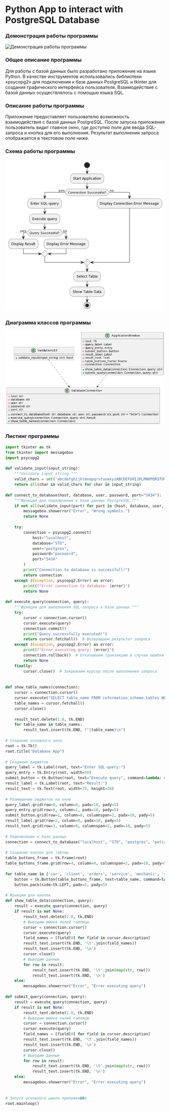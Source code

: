 # Python App to interact with PostgreSQL Database

### Демонстрация работы программы
![Демонстрация работы программы](https://github.com/pshptr/DataBase/blob/main/assets/app.gif)

### Общее описание программы
 Для работы с базой данных было разработано приложение на языке Python. В качестве инструментов использовались библиотеки «psycopg2» для подключения к базе данных PostgreSQL и tkinter для создания графического интерфейса пользователя. Взаимодействие с базой данных осуществлялось с помощью языка SQL.

### Описание работы программы 
 Приложение предоставляет пользователю возможность взаимодействия с базой данных PostgreSQL. После запуска приложения пользователь видит главное окно, где доступно поле для ввода SQL- запроса и кнопка для его выполнения. Результат выполнения запроса отображается в текстовом поле ниже.

### Схема работы программы
![Схема работы приложения](https://github.com/pshptr/DataBase/blob/main/assets/block_shema.png)

### Диаграмма классов программы
![Диаграмма классов программы](https://github.com/pshptr/DataBase/blob/main/assets/class.png)

### Листинг программы 

```python
import tkinter as tk
from tkinter import messagebox
import psycopg2

def validate_input(input_string):
    """Validate input string."""
    valid_chars = set('abcdefghijklmnopqrstuvwxyzABCDEFGHIJKLMNOPQRSTUVWXYZ0123456789_-.')
    return all(char in valid_chars for char in input_string)

def connect_to_database(host, database, user, password, port="5434"):
    """Функция для подключения к базе данных PostgreSQL."""
    if not all(validate_input(part) for part in (host, database, user, password)):
        messagebox.showerror("Error", "Wrong symbols.")
        return None

    try:
        connection = psycopg2.connect(
            host="localhost",
            database="STO",
            user="postgres",
            password="password",
            port="5434"
        )
        print("Connection to database is successfull!")
        return connection
    except (Exception, psycopg2.Error) as error:
        print(f"Error connection to database: {error}")
        return None

def execute_query(connection, query):
    """Функция для выполнения SQL-запроса к базе данных."""
    try:
        cursor = connection.cursor()
        cursor.execute(query)
        connection.commit()
        print("Query successfully executed!")
        return cursor.fetchall()  # Возвращаем результат запроса
    except (Exception, psycopg2.Error) as error:
        print(f"Error executing query: {error}")
        connection.rollback()  # Откатываем транзакцию в случае ошибки
        return None
    finally:
        cursor.close()  # Закрываем курсор после выполнения запроса


def show_table_names(connection):
    cursor = connection.cursor()
    cursor.execute("SELECT table_name FROM information_schema.tables WHERE table_schema = 'public'")
    table_names = cursor.fetchall()
    cursor.close()

    result_text.delete(1.0, tk.END)
    for table_name in table_names:
        result_text.insert(tk.END, f"{table_name}\n")

# Создание основного окна
root = tk.Tk()
root.title("Database App")

# Создание виджетов
query_label = tk.Label(root, text="Enter SQL-query:")
query_entry = tk.Entry(root, width=50)
submit_button = tk.Button(root, text="Execute query", command=lambda: submit_query(connection, query_entry.get()))
result_label = tk.Label(root, text="Result:")
result_text = tk.Text(root, width=75, height=30)

# Размещение виджетов на окне
query_label.grid(row=0, column=0, padx=10, pady=5)
query_entry.grid(row=0, column=1, padx=10, pady=5)
submit_button.grid(row=1, column=0, columnspan=2, padx=10, pady=5)
result_label.grid(row=2, column=0, padx=10, pady=5)
result_text.grid(row=3, column=0, columnspan=2, padx=10, pady=5)

# Подключение к базе данных
connection = connect_to_database("localhost", "STO", "postgres", "petia2010")

# Создание кнопок для таблиц
table_buttons_frame = tk.Frame(root)
table_buttons_frame.grid(row=4, column=0, columnspan=2, padx=10, pady=5)

for table_name in ['car', 'client', 'orders', 'service', 'mechanic', 'service_stations', 'order_service']:
    button = tk.Button(table_buttons_frame, text=table_name, command=lambda t=table_name: show_table_data(connection, f"SELECT * FROM {t}"))
    button.pack(side=tk.LEFT, padx=5, pady=5)

# Функции для кнопок
def show_table_data(connection, query):
    result = execute_query(connection, query)
    if result is not None:
        result_text.delete(1.0, tk.END)
        # Выводим имена полей таблицы
        cursor = connection.cursor()
        cursor.execute(query)
        field_names = [field[0] for field in cursor.description]
        result_text.insert(tk.END, '\t'.join(field_names))
        result_text.insert(tk.END, '\n')
        cursor.close()
        # Выводим данные
        for row in result:
            result_text.insert(tk.END, '\t'.join(map(str, row)))
            result_text.insert(tk.END, '\n')
    else:
        messagebox.showerror("Error", "Error executing query")

def submit_query(connection, query):
    result = execute_query(connection, query)
    if result is not None:
        result_text.delete(1.0, tk.END)
        # Выводим имена полей таблицы
        cursor = connection.cursor()
        cursor.execute(query)
        field_names = [field[0] for field in cursor.description]
        result_text.insert(tk.END, '\t'.join(field_names))
        result_text.insert(tk.END, '\n')
        cursor.close()
        # Выводим данные
        for row in result:
            result_text.insert(tk.END, '\t'.join(map(str, row)))
            result_text.insert(tk.END, '\n')
    else:
        messagebox.showerror("Error", "Error executing query")


# Запуск основного цикла приложен��я
root.mainloop()
```
